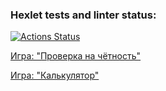 ### Hexlet tests and linter status:
[![Actions Status](https://github.com/Rafail6666/frontend-project-44/workflows/hexlet-check/badge.svg)](https://github.com/Rafail6666/frontend-project-44/actions)


[Игра: "Проверка на чётность"](https://asciinema.org/a/KlBU18upabA0rYwSfRXCGtQSq)

[Игра: "Калькулятор"](https://asciinema.org/a/zlJUWXrLWRHwWMt58pSVslpgx)